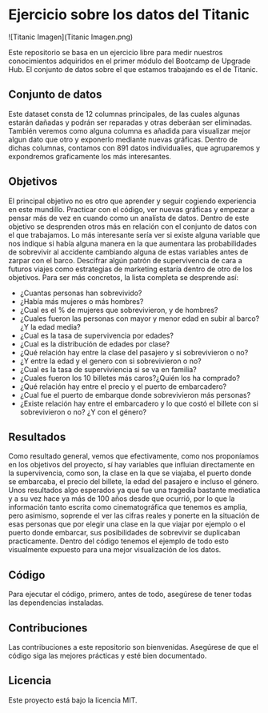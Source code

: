 # Ejercicio sobre los datos del Titanic

![Titanic Imagen](Titanic Imagen.png)

Este repositorio se basa en un ejercicio libre para medir nuestros conocimientos adquiridos en el primer módulo del Bootcamp de Upgrade Hub. El conjunto de datos sobre el que estamos trabajando es el de Titanic.

## Conjunto de datos

Este dataset consta de 12 columnas principales, de las cuales algunas estarán dañadas y podrán ser reparadas y otras deberáan ser eliminadas. También veremos como alguna columna es añadida para visualizar mejor algun dato que otro y exponerlo mediante nuevas gráficas. Dentro de dichas columnas, contamos con 891 datos individualies, que agruparemos y expondremos graficamente los más interesantes.

## Objetivos

El principal objetivo no es otro que aprender y seguir cogiendo experiencia en este mundillo. Practicar con el código, ver nuevas gráficas y empezar a pensar más de vez en cuando como un analísta de datos. Dentro de este objetivo se desprenden otros más en relación con el conjunto de datos con el que trabajamos. Lo más interesante sería ver si existe alguna variable que nos indique si había alguna manera en la que aumentara las probabilidades de sobrevivir al accidente cambiando alguna de estas variables antes de zarpar con el barco. Descifrar algún patrón de supervivencia de cara a futuros viajes como estrategias de marketing estaría dentro de otro de los objetivos. Para ser más concretos, la lista completa se desprende así:

- ¿Cuantas personas han sobrevivido?
- ¿Había más mujeres o más hombres?
- ¿Cual es el % de mujeres que sobrevivieron, y de hombres?
- ¿Cuales fueron las personas con mayor y menor edad en subir al barco?¿Y la edad media?
- ¿Cual es la tasa de supervivencia por edades?
- ¿Cual es la distribución de edades por clase?
- ¿Qué relación hay entre la clase del pasajero y si sobrevivieron o no?
- ¿Y entre la edad y el genero con si sobrevivieron o no?
- ¿Cual es la tasa de superviviencia si se va en familia?
- ¿Cuales fueron los 10 billetes más caros?¿Quién los ha comprado?
- ¿Qué relación hay entre el precio y el puerto de embarcadero?
- ¿Cual fue el puerto de embarque donde sobrevivieron más personas?
- ¿Existe relación hay entre el embarcadero y lo que costó el billete con si sobrevivieron o no? ¿Y con el género?

## Resultados

Como resultado general, vemos que efectivamente, como nos proponíamos en los objetivos del proyecto, sí hay variables que influian directamente en la supervivencia, como son, la clase en la que se viajaba, el puerto donde se embarcaba, el precio del billete, la edad del pasajero e incluso el género. Unos resultados algo esperados ya que fue una tragedia bastante mediatica y a su vez hace ya más de 100 años desde que ocurrió, por lo que la información tanto escrita como cinematográfica que tenemos es amplia, pero asimismo, soprende el ver las cifras reales y ponerte en la situación de esas personas que por elegir una clase en la que viajar por ejemplo o el puerto donde embarcar, sus posibilidades de sobrevivir se duplicaban practicamente.
Dentro del código tenemos el ejemplo de todo esto visualmente expuesto para una mejor visualización de los datos.

## Código

Para ejecutar el código, primero, antes de todo, asegúrese de tener todas las dependencias instaladas.

## Contribuciones

Las contribuciones a este repositorio son bienvenidas. Asegúrese de que el código siga las mejores prácticas y esté bien documentado.

## Licencia

Este proyecto está bajo la licencia MIT.


